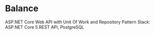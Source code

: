 # Balance
ASP.NET Core Web API with Unit Of Work and Repository Pattern
Stack: ASP.NET Core 5 REST API, PostgreSQL 
